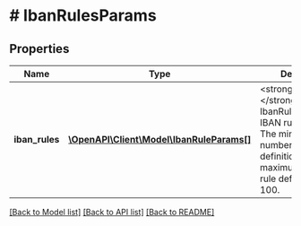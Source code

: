# # IbanRulesParams

## Properties

Name | Type | Description | Notes
------------ | ------------- | ------------- | -------------
**iban_rules** | [**\OpenAPI\Client\Model\IbanRuleParams[]**](IbanRuleParams.md) | &lt;strong&gt;Type:&lt;/strong&gt; IbanRuleParams&lt;br/&gt; IBAN rule definitions. The minimum number of rule definitions is 1. The maximum number of rule definitions is 100. |

[[Back to Model list]](../../README.md#models) [[Back to API list]](../../README.md#endpoints) [[Back to README]](../../README.md)
